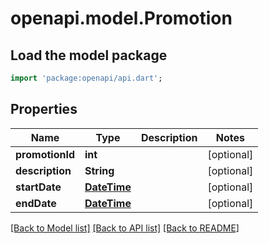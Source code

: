 # openapi.model.Promotion

## Load the model package
```dart
import 'package:openapi/api.dart';
```

## Properties
Name | Type | Description | Notes
------------ | ------------- | ------------- | -------------
**promotionId** | **int** |  | [optional] 
**description** | **String** |  | [optional] 
**startDate** | [**DateTime**](DateTime.md) |  | [optional] 
**endDate** | [**DateTime**](DateTime.md) |  | [optional] 

[[Back to Model list]](../README.md#documentation-for-models) [[Back to API list]](../README.md#documentation-for-api-endpoints) [[Back to README]](../README.md)


